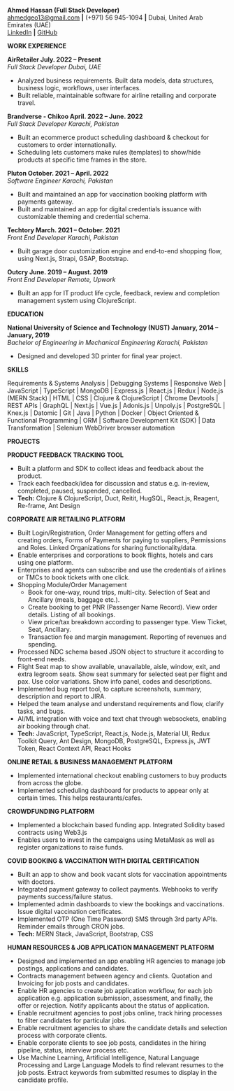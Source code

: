 **Ahmed Hassan (Full Stack Developer)**  
ahmedgeo13@gmail.com **|** (+971) 56 945-1094 **|** Dubai, United Arab Emirates (UAE)  
[LinkedIn](https://www.linkedin.com/in/ahmed1hsn/) **|** [GitHub](https://github.com/ahmed1hsn)

**WORK EXPERIENCE**

**AirRetailer									          	   	  July. 2022 – Present**  
*Full Stack Developer										     	    Dubai, UAE*

* Analyzed business requirements. Built data models, data structures, business logic, workflows, user interfaces.  
* Built reliable, maintainable software for airline retailing and corporate travel.

   
**Brandverse \- Chikoo									        April. 2022 – June. 2022**  
*Full Stack Developer										           Karachi, Pakistan*

* Built an ecommerce product scheduling dashboard & checkout for customers to order internationally.  
* Scheduling lets customers make rules (templates) to show/hide products at specific time frames in the store.

**Pluton									  		   October. 2021 – April. 2022**  
*Software Engineer										           Karachi, Pakistan*

* Built and maintained an app for vaccination booking platform with payments gateway.  
* Built and maintained an app for digital credentials issuance with customizable theming and credential schema.

**Techtory  								 		March. 2021 – October. 2021**  
*Front End Developer		 								           Karachi, Pakistan* 

* Built garage door customization engine and end-to-end shopping flow, using Next.js, Strapi, GSAP, Bootstrap.

**Outcry		 							     		     June. 2019 – August. 2019**  
*Front End Developer	 									             Remote, Upwork* 

* Built an app for IT product life cycle, feedback, review and completion management system using ClojureScript.

**EDUCATION**   
	  
**National University of Science and Technology (NUST)			 	January, 2014 – January, 2019**   
*Bachelor of Engineering in Mechanical Engineering					   		           Karachi, Pakistan*

* Designed and developed 3D printer for final year project.

**SKILLS** 

Requirements & Systems Analysis | Debugging Systems | Responsive Web | JavaScript | TypeScript | MongoDB | Express.js | React.js | Redux | Node.js (MERN Stack) | HTML | CSS | Clojure & ClojureScript | Chrome Devtools | REST APIs | GraphQL | Next.js | Vue.js | Adonis.js | Unpoly.js | PostgreSQL | Knex.js | Datomic | Git | Java | Python | Docker | Object Oriented & Functional Programming | ORM | Software Development Kit (SDK) | Data Transformation | Selenium WebDriver browser automation

**PROJECTS** 

**PRODUCT FEEDBACK TRACKING TOOL**

* Built a platform and SDK to collect ideas and feedback about the product.   
* Track each feedback/idea for discussion and status e.g. in-review, completed, paused, suspended, cancelled.   
* **Tech:** Clojure & ClojureScript, Duct, Reitit, HugSQL, React.js, Reagent, Re-frame, Ant Design

**CORPORATE AIR RETAILING PLATFORM**

* Built Login/Registration, Order Management for getting offers and creating orders, Forms of Payments for paying to suppliers, Permissions and Roles. Linked Organizations for sharing functionality/data.  
* Enable enterprises and corporations to book flights, hotels and cars using one platform.  
* Enterprises and agents can subscribe and use the credentials of airlines or TMCs to book tickets with one click.  
* Shopping Module/Order Management  
  * Book for one-way, round trips, multi-city. Selection of Seat and Ancillary (meals, baggage etc.).  
  * Create booking to get PNR (Passenger Name Record). View order details. Listing of all bookings.  
  * View price/tax breakdown according to passenger type. View Ticket, Seat, Ancillary.  
  * Transaction fee and margin management. Reporting of revenues and spending.  
* Processed NDC schema based JSON object to structure it according to front-end needs.  
* Flight Seat map to show available, unavailable, aisle, window, exit, and extra legroom seats. Show seat summary for selected seat per flight and pax. Use color variations. Show info panel, codes and descriptions.   
* Implemented bug report tool, to capture screenshots, summary, description and report to JIRA.  
* Helped the team analyse and understand requirements and flow, clarify tasks, and bugs.  
* AI/ML integration with voice and text chat through websockets, enabling air booking through chat.  
* **Tech:** JavaScript, TypeScript, React.js, Node.js, Material UI, Redux Toolkit Query, Ant Design, MongoDB, PostgreSQL, Express.js, JWT Token, React Context API, React Hooks

**ONLINE RETAIL & BUSINESS MANAGEMENT PLATFORM**

* Implemented international checkout enabling customers to buy products from across the globe.  
* Implemented scheduling dashboard for products to appear only at certain times. This helps restaurants/cafes.

**CROWDFUNDING PLATFORM**

* Implemented a blockchain based funding app. Integrated Solidity based contracts using Web3.js  
* Enables users to invest in the campaigns using MetaMask as well as register organizations to raise funds.

**COVID BOOKING & VACCINATION WITH DIGITAL CERTIFICATION**

* Built an app to show and book vacant slots for vaccination appointments with doctors.  
* Integrated payment gateway to collect payments. Webhooks to verify payments success/failure status.  
* Implemented admin dashboards to view the bookings and vaccinations. Issue digital vaccination certificates.  
* Implemented OTP (One Time Password) SMS through 3rd party APIs. Reminder emails through CRON jobs.  
* **Tech:** MERN Stack, JavaScript, Bootstrap, CSS

**HUMAN RESOURCES & JOB APPLICATION MANAGEMENT PLATFORM**

* Designed and implemented an app enabling HR agencies to manage job postings, applications and candidates.  
* Contracts management between agency and clients. Quotation and Invoicing for job posts and candidates.  
* Enable HR agencies to create job application workflow, for each job application e.g. application submission, assessment, and finally, the offer or rejection. Notify applicants about the status of application.  
* Enable recruitment agencies to post jobs online, track hiring processes to filter candidates for particular jobs.  
* Enable recruitment agencies to share the candidate details and selection process with corporate clients.  
* Enable corporate clients to see job posts, candidates in the hiring pipeline, status, interview process etc.  
* Use Machine Learning, Artificial Intelligence, Natural Language Processing and Large Language Models to find relevant resumes to the job posts. Extract keywords from submitted resumes to display in the candidate profile.
